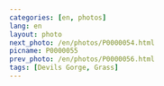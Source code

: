 ```yaml
---
categories: [en, photos]
lang: en
layout: photo
next_photo: /en/photos/P0000054.html
picname: P0000055
prev_photo: /en/photos/P0000056.html
tags: [Devils Gorge, Grass]
---
```

